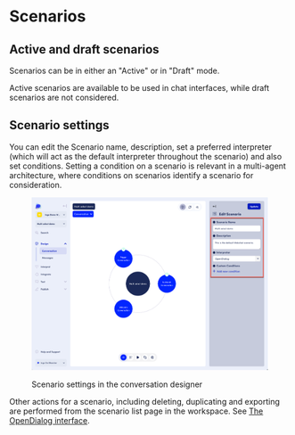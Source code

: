 # Scenarios

## Active and draft scenarios&#x20;

Scenarios can be in either an "Active" or in "Draft" mode.&#x20;

Active scenarios are available to be used in chat interfaces, while draft scenarios are not considered.&#x20;

## Scenario settings

You can edit the Scenario name, description, set a preferred interpreter (which will act as the default interpreter throughout the scenario) and also set conditions. Setting a condition on a scenario is relevant in a multi-agent architecture, where conditions on scenarios identify a scenario for consideration.&#x20;

<figure><img src="../../.gitbook/assets/2023-05-18_14-54-46.png" alt=""><figcaption><p>Scenario settings in the conversation designer</p></figcaption></figure>



Other actions for a scenario, including deleting, duplicating and exporting are performed from the scenario list page in the workspace. See [The OpenDialog interface](broken-reference).&#x20;
